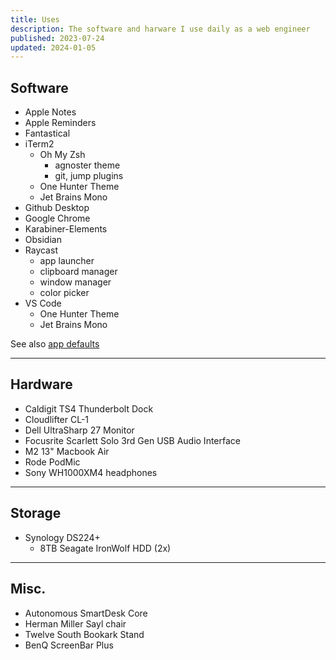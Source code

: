 ```yaml
---
title: Uses
description: The software and harware I use daily as a web engineer
published: 2023-07-24
updated: 2024-01-05
---
```


## Software

- Apple Notes
- Apple Reminders
- Fantastical
- iTerm2
  - Oh My Zsh
    - agnoster theme
    - git, jump plugins
  - One Hunter Theme
  - Jet Brains Mono
- Github Desktop
- Google Chrome
- Karabiner-Elements
- Obsidian
- Raycast
  - app launcher
  - clipboard manager
  - window manager
  - color picker
- VS Code
  - One Hunter Theme
  - Jet Brains Mono

See also [app defaults](/app-defaults)

---

## Hardware

- Caldigit TS4 Thunderbolt Dock
- Cloudlifter CL-1
- Dell UltraSharp 27 Monitor
- Focusrite Scarlett Solo 3rd Gen USB Audio Interface
- M2 13" Macbook Air
- Rode PodMic
- Sony WH1000XM4 headphones

---

## Storage

- Synology DS224+
  - 8TB Seagate IronWolf HDD (2x)

---

## Misc.

- Autonomous SmartDesk Core
- Herman Miller Sayl chair
- Twelve South Bookark Stand
- BenQ ScreenBar Plus
